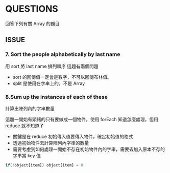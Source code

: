 # QUESTIONS
回答下列有關 Array 的題目

## ISSUE
### 7. Sort the people alphabetically by last name
用 sort 將 last name 排列順序
這題有兩個問題
- sort 的回傳值一定會是數字，不可以回傳布林值。
- split 是使用在字串上的，不是 Array

### 8.Sum up the instances of each of these
計算出陣列內的字串數量

這題一開始有頭緒的只有要做成一個物件，使用 forEach 知道怎麼處理，但用 reduce 就不知道了
- 關鍵是在 reduce 初始傳入值要傳入物件，確定初始值的格式
- 透過初始物件去計算陣列內字串的數量
- 需要考慮到如何處理一開始不存在初始物件內的字串，需要去加入原本不存的字串當 key 值
```javascript
if(!object[item]) object[item] = 0
```